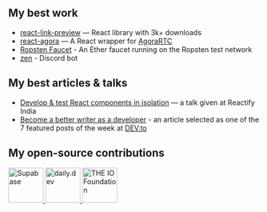 ## My best work
- [react-link-preview](github.com/dhaiwat10/react-link-preview) — React library with 3k+ downloads
- [react-agora](github.com/dhaiwat10/react-agora) — A React wrapper for [AgoraRTC](https://www.agora.io/en/)
- [Ropsten Faucet](github.com/dhaiwat10/ropsten-faucet) - An Ether faucet running on the Ropsten test network
- [zen](github.com/dhaiwat10/zenquotes) - Discord bot

## My best articles & talks
- [Develop & test React components in isolation](https://www.youtube.com/watch?v=rZZItYsH8qg) — a talk given at Reactify India
- [Become a better writer as a developer](https://blog.dhaiwatpandya.com/become-a-better-writer-as-a-developer) - an article selected as one of the 7 featured posts of the week at [DEV.to](https://dev.to)

## My open-source contributions
<div>
  <a href="https://supabase.io">
    <img src="https://user-images.githubusercontent.com/39617427/128280825-a5e305ba-22a8-4fd7-a7a8-036282c01b3b.png" alt="Supabase" height="70px" />
  </a>
  <a href="https://daily.dev">
    <img src="https://user-images.githubusercontent.com/39617427/128280702-f54aac4e-60c5-4565-82a4-eade4b8f0d9d.jpg" alt="daily.dev" height="70px" />
  </a>
  <a href="https://www.theiofoundation.org/">
    <img src="https://user-images.githubusercontent.com/39617427/128281452-c7e22a93-f5b7-472c-b553-00d2c6ca667c.png" alt="THE IO Foundation" height="70px" />
  </a>
</div>
